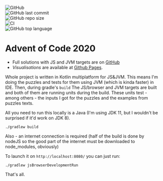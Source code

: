 ![GitHub](https://img.shields.io/github/license/jakubgwozdz/advent-of-code-2020)  
![GitHub last commit](https://img.shields.io/github/last-commit/jakubgwozdz/advent-of-code-2020)  
![GitHub repo size](https://img.shields.io/github/repo-size/jakubgwozdz/advent-of-code-2020)  
![CI](https://github.com/jakubgwozdz/advent-of-code-2020/workflows/CI/badge.svg)  
![GitHub top language](https://img.shields.io/github/languages/top/jakubgwozdz/advent-of-code-2020)

# Advent of Code 2020

* Full solutions with JS and JVM targets are on [GitHub](https://github.com/jakubgwozdz/advent-of-code-2020)
* *Visualisations* are available at [Github Pages](https://jakubgwozdz.github.io/advent-of-code-2020).

Whole project is written in Kotlin multiplatform for JS&JVM. 
This means I'm doing the puzzles and tests for them using JVM (which is kinda faster) in IDE. Then, during gradle's `build`
The JS/browser and JVM targets are built and both of them are running units during the build. These units test - among others -
the inputs I got for the puzzles and the examples from puzzles texts.

All you need to run this locally is a Java (I'm using JDK 11, but I wouldn't be surprised if it'd work on JDK 8).

```shell
./gradlew build
```

Also - an internet connection is required (half of the build is done by nodeJS so the good part of the internet must be downloaded to node_modules, obviously)

To launch it on `http://localhost:8080/` you can just run:

```shell
./gradlew jsBrowserDevelopmentRun
```

That's all.
